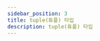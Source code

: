 ```yaml
---
sidebar_position: 3
title: tuple(튜플) 타입
description: tuple(튜플) 타입
---
```


<head>
  <meta name="title" content="기초 학습 | 기초부터 시작하는 타입스크립트" data-rh="true" />
  <meta name="description" content="tuple(튜플) 타입" data-rh="true" />
  <meta property="og:title" content="기초 학습 | 기초부터 시작하는 타입스크립트" data-rh="true" />
  <meta property="og:description" content="tuple(튜플) 타입" data-rh="true" />
</head>
